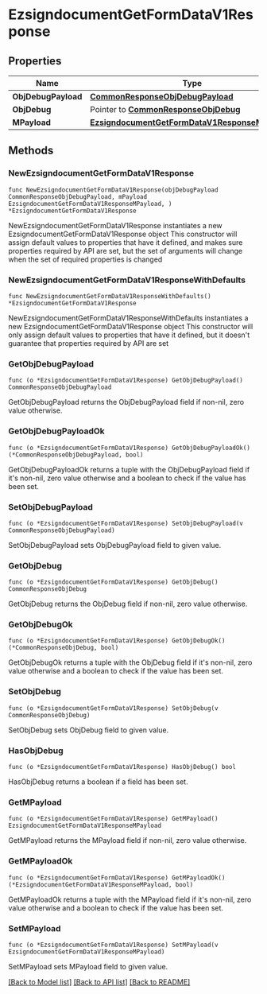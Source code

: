 # EzsigndocumentGetFormDataV1Response

## Properties

Name | Type | Description | Notes
------------ | ------------- | ------------- | -------------
**ObjDebugPayload** | [**CommonResponseObjDebugPayload**](CommonResponseObjDebugPayload.md) |  | 
**ObjDebug** | Pointer to [**CommonResponseObjDebug**](CommonResponseObjDebug.md) |  | [optional] 
**MPayload** | [**EzsigndocumentGetFormDataV1ResponseMPayload**](EzsigndocumentGetFormDataV1ResponseMPayload.md) |  | 

## Methods

### NewEzsigndocumentGetFormDataV1Response

`func NewEzsigndocumentGetFormDataV1Response(objDebugPayload CommonResponseObjDebugPayload, mPayload EzsigndocumentGetFormDataV1ResponseMPayload, ) *EzsigndocumentGetFormDataV1Response`

NewEzsigndocumentGetFormDataV1Response instantiates a new EzsigndocumentGetFormDataV1Response object
This constructor will assign default values to properties that have it defined,
and makes sure properties required by API are set, but the set of arguments
will change when the set of required properties is changed

### NewEzsigndocumentGetFormDataV1ResponseWithDefaults

`func NewEzsigndocumentGetFormDataV1ResponseWithDefaults() *EzsigndocumentGetFormDataV1Response`

NewEzsigndocumentGetFormDataV1ResponseWithDefaults instantiates a new EzsigndocumentGetFormDataV1Response object
This constructor will only assign default values to properties that have it defined,
but it doesn't guarantee that properties required by API are set

### GetObjDebugPayload

`func (o *EzsigndocumentGetFormDataV1Response) GetObjDebugPayload() CommonResponseObjDebugPayload`

GetObjDebugPayload returns the ObjDebugPayload field if non-nil, zero value otherwise.

### GetObjDebugPayloadOk

`func (o *EzsigndocumentGetFormDataV1Response) GetObjDebugPayloadOk() (*CommonResponseObjDebugPayload, bool)`

GetObjDebugPayloadOk returns a tuple with the ObjDebugPayload field if it's non-nil, zero value otherwise
and a boolean to check if the value has been set.

### SetObjDebugPayload

`func (o *EzsigndocumentGetFormDataV1Response) SetObjDebugPayload(v CommonResponseObjDebugPayload)`

SetObjDebugPayload sets ObjDebugPayload field to given value.


### GetObjDebug

`func (o *EzsigndocumentGetFormDataV1Response) GetObjDebug() CommonResponseObjDebug`

GetObjDebug returns the ObjDebug field if non-nil, zero value otherwise.

### GetObjDebugOk

`func (o *EzsigndocumentGetFormDataV1Response) GetObjDebugOk() (*CommonResponseObjDebug, bool)`

GetObjDebugOk returns a tuple with the ObjDebug field if it's non-nil, zero value otherwise
and a boolean to check if the value has been set.

### SetObjDebug

`func (o *EzsigndocumentGetFormDataV1Response) SetObjDebug(v CommonResponseObjDebug)`

SetObjDebug sets ObjDebug field to given value.

### HasObjDebug

`func (o *EzsigndocumentGetFormDataV1Response) HasObjDebug() bool`

HasObjDebug returns a boolean if a field has been set.

### GetMPayload

`func (o *EzsigndocumentGetFormDataV1Response) GetMPayload() EzsigndocumentGetFormDataV1ResponseMPayload`

GetMPayload returns the MPayload field if non-nil, zero value otherwise.

### GetMPayloadOk

`func (o *EzsigndocumentGetFormDataV1Response) GetMPayloadOk() (*EzsigndocumentGetFormDataV1ResponseMPayload, bool)`

GetMPayloadOk returns a tuple with the MPayload field if it's non-nil, zero value otherwise
and a boolean to check if the value has been set.

### SetMPayload

`func (o *EzsigndocumentGetFormDataV1Response) SetMPayload(v EzsigndocumentGetFormDataV1ResponseMPayload)`

SetMPayload sets MPayload field to given value.



[[Back to Model list]](../README.md#documentation-for-models) [[Back to API list]](../README.md#documentation-for-api-endpoints) [[Back to README]](../README.md)


